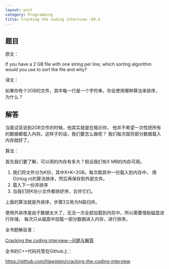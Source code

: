 ```yaml
---
layout: post
category: Programming
title: Cracking the coding interview--Q9.4
---
```


## 题目

原文：

If you have a 2 GB file with one string per line, which sorting 
algorithm would you use to sort the file and why?

译文：

如果你有个2GB的文件，其中每一行是一个字符串，你会使用哪种算法来排序，为什么？

## 解答

当面试官说到2GB文件的时候，他其实就是在暗示你，
他并不希望一次性把所有的数据都载入内存。这样子的话，我们要怎么做呢？
我们每次就将部分数据载入内存就好了。

算法：

首先我们要了解，可以用的内存有多大？假设我们有X MB的内存可用。

1. 我们将文件分为K份，其中X*K=2GB。每次取其中一份载入到内存中，
用O(nlog n)的算法排序，然后再保存到外部文件。
1. 载入下一份并排序
1. 当我们将K份小文件都排好序，合并它们。

上面的算法就是外排序，步骤3又称为N路归并。

使用外排序是由于数据太大了，无法一次全部加载到内存中，所以需要借助磁盘进行存储，
每次只从磁盘中加载一部分数据进入内存，进行排序。

全书题解目录：

[Cracking the coding interview--问题与解答](/posts/ctci-solutions-contents.html)

全书的C++代码托管在Github上：

<https://github.com/Hawstein/cracking-the-coding-interview>


